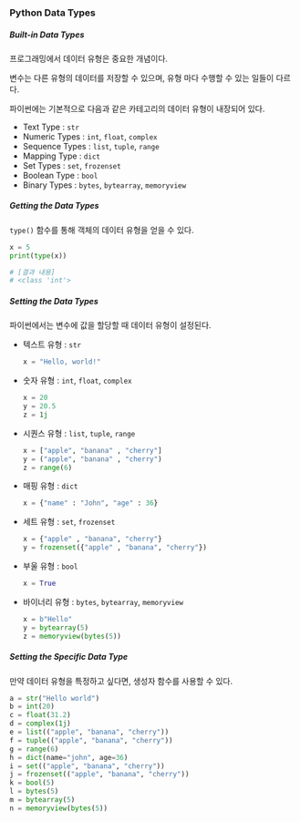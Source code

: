 ### Python Data Types

##### Built-in Data Types

프로그래밍에서 데이터 유형은 중요한 개념이다.

변수는 다른 유형의 데이터를 저장할 수 있으며, 유형 마다 수행할 수 있는 일들이 다르다.

파이썬에는 기본적으로 다음과 같은 카테고리의 데이터 유형이 내장되어 있다.

+ Text Type : `str`
+ Numeric Types : `int`, `float`, `complex`
+ Sequence Types : `list`, `tuple`, `range`
+ Mapping Type : `dict`
+ Set Types : `set`, `frozenset`
+ Boolean Type : `bool`
+ Binary Types : `bytes`, `bytearray`, `memoryview`

##### Getting the Data Types

`type()` 함수를 통해 객체의 데이터 유형을 얻을 수 있다.

```python
x = 5
print(type(x))

# [결과 내용]
# <class 'int'>
```

##### Setting the Data Types

파이썬에서는 변수에 값을 할당할 때 데이터 유형이 설정된다.

+ 텍스트 유형 : `str`

  ```python
  x = "Hello, world!"
  ```

+ 숫자 유형 : `int`, `float`, `complex`

  ```python
  x = 20
  y = 20.5
  z = 1j
  ```

+ 시퀀스 유형 : `list`, `tuple`, `range`

  ```python
  x = ["apple", "banana" , "cherry"]
  y = ("apple", "banana" , "cherry")
  z = range(6)
  ```

+ 매핑 유형 : `dict`

  ```python
  x = {"name" : "John", "age" : 36}
  ```

+ 세트 유형 : `set`, `frozenset`

  ```python
  x = {"apple" , "banana", "cherry"}
  y = frozenset({"apple" , "banana", "cherry"})
  ```

+ 부울 유형 : `bool`

  ```python
  x = True
  ```

+ 바이너리 유형 : `bytes`, `bytearray`, `memoryview`

  ```python
  x = b"Hello"
  y = bytearray(5)
  z = memoryview(bytes(5))
  ```

##### Setting the Specific Data Type

만약 데이터 유형을 특정하고 싶다면, 생성자 함수를 사용할 수 있다.

```python
a = str("Hello world")
b = int(20)
c = float(31.2)
d = complex(1j)
e = list(("apple", "banana", "cherry"))
f = tuple(("apple", "banana", "cherry"))
g = range(6)
h = dict(name="john", age=36)
i = set(("apple", "banana", "cherry"))
j = frozenset(("apple", "banana", "cherry"))
k = bool(5)
l = bytes(5)
m = bytearray(5)
n = memoryview(bytes(5))
```